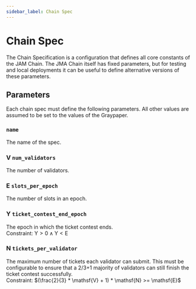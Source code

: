 ```yaml
---
sidebar_label: Chain Spec
---
```


# Chain Spec

The Chain Specification is a configuration that defines all core constants of the JAM Chain. The JMA Chain itself has fixed parameters, but for testing and local deployments it can be useful to define alternative versions of these parameters.

## Parameters

Each chain spec must define the following parameters. All other values are assumed to be set to the values of the Graypaper.

### `name`

The name of the spec.

### $\mathsf{V}$ `num_validators`

The number of validators.

### $\mathsf{E}$ `slots_per_epoch`

The number of slots in an epoch.

### $\mathsf{Y}$ `ticket_contest_end_epoch`

The epoch in which the ticket contest ends.  
Constraint: $\mathsf{Y} > 0 \land \mathsf{Y} < \mathsf{E}$

### $\mathsf{N}$ `tickets_per_validator`

The maximum number of tickets each validator can submit. This must be configurable to ensure that a 2/3+1 majority of validators can still finish the ticket contest successfully.  
Constraint: $(\frac{2}{3} * \mathsf{V} + 1) * \mathsf{N} >= \mathsf{E}$
